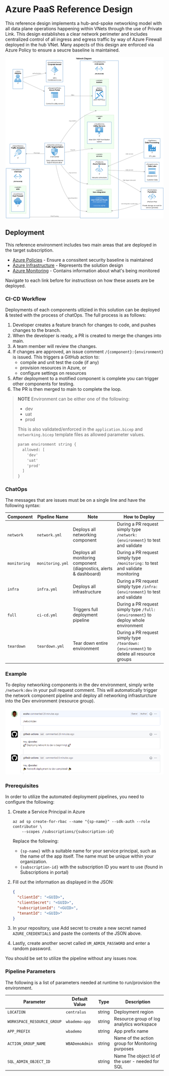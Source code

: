 # Azure PaaS Reference Design

This reference design implements a hub-and-spoke networking model with all data plane operations happening within VNets through the use of Private Link. This design establishes a clear network perimeter and includes centralized control of all ingress and egress traffic by way of Azure Firewall deployed in the hub VNet. Many aspects of this design are enforced via Azure Policy to ensure a seucre baseline is maintained.

<img src="images/diagram-network.png" alt="Network diagram"/>

## Deployment

This reference environment includes two main areas that are deployed in the target subscription.

* [Azure Policies](policies/readme.md) - Ensure a conssitent security baseline is maintained
* [Azure Infrastructure](deployments/readme.md) - Represents the solution design
* [Azure Monitoring](monitoring/readme.md) - Contains information about what's being monitored

Navigate to each link before for instructiosn on how these assets are be deployed.

### CI-CD Workflow

Deployments of each components utlizied in this solution can be deployed & tested with the process of chatOps. The full process is as follows:

1. Developer creates a feature branch for changes to code, and pushes changes to the branch.
1. When the developer is ready, a PR is created to merge the changes into main.
1. A team member will review the changes.
1. If changes are approved, an issue comment `/{component}:{environment}` is issued. This triggers a GitHub action to:
   - compile and unit test the code (if any)
   - provision resources in Azure, or
   - configure settings on resources
1. After deployment to a motified component is complete you can trigger other components for testing.
1. The PR is then merged to main to complete the loop.

> **NOTE**
> Environment can be either one of the following:
> - dev
> - uat
> - prod
>
> This is also validated/enforced in the `application.bicep` and `networking.bicep` template files as allowed parameter values.
>
> ```txt
> param environment string {
>   allowed: [
>     'dev'
>     'uat'
>     'prod'
>   ]
> }
> ```

### ChatOps
The messages that are issues must be on a single line and have the following syntax:

| Component | Pipeline Name | Note | How to Deploy |
|---|---|---|---|
|`network`| `network.yml` | Deploys all networking component | During a PR request simply type `/network:{environment}` to test and validate |
|`monitoring`| `monitoring.yml` | Deploys all monitoring component (diagnostics, alerts & dashboard) | During a PR request simply type `/monitoring:` to test and validate monitoring |
|`infra`| `infra.yml` | Deploys all infrastructure | During a PR request simply type `/infra:{environment}` to test and validate |
|`full`| `ci-cd.yml` | Triggers full deployment pipeline | During a PR request simply type `/full:{environment}` to deploy whole environment |
|`teardown`| `teardown.yml` | Tear down entire environment | During a PR request simply type `/teardown:{environment}` to delete all resource groups |

### Example

To deploy networking components in the dev environment, simply write `/network:dev` in your pull request comment. This will automatically trigger the network component pipeline and deploy all networking infrasturcture into the Dev environment (resource group).

![sample_pr](images/sample_pr.png)

### Prerequisites

In order to utilize the automated deployment pipelines, you need to configure the following:
1. Create a Service Principal in Azure
    ```azurecli
    az ad sp create-for-rbac --name "{sp-name}" --sdk-auth --role contributor \
        --scopes /subscriptions/{subscription-id}
    ```
    Replace the following:

      * `{sp-name}` with a suitable name for your service principal, such as the name of the app itself. The name must be unique within your organization.
      * `{subscription-id}` with the subscription ID you want to use (found in Subscriptions in portal)
1. Fill out the information as displayed in the JSON:
    ```json
    {
      "clientId": "<GUID>",
      "clientSecret": "<GUID>",
      "subscriptionId": "<GUID>",
      "tenantId": "<GUID>"
    }
    ```
1. In your repository, use Add secret to create a new secret named `AZURE_CREDENTIALS` and paste the contents of the JSON above. 
1. Lastly, create another secret called `VM_ADMIN_PASSWORD` and enter a random password.

You should be set to utilize the pipeline without any issues now.

### Pipeline Parameters

The following is a list of parameters needed at runtime to run/provision the environment.

| Parameter | Default Value | Type | Description |
|---|---|---|---|
|`LOCATION`| `centralus` | string | Deployment region |
|`WORKSPACE_RESOURCE_GROUP`| `wbademo-app` | string | Resource group of log analytics workspace |
|`APP_PREFIX`| `wbademo` | string | App prefix name |
|`ACTION_GROUP_NAME`| `WBADemoAdmin` | string | Name of the action group for Monitoring purposes |
|`SQL_ADMIN_OBJECT_ID`|  | string | Name The object Id of the user - needed for SQL |
  
